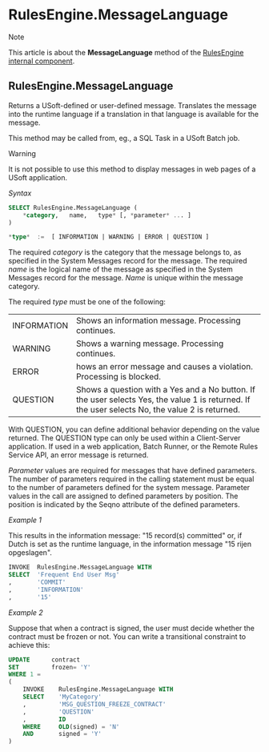 # RulesEngine.MessageLanguage



> [!NOTE]
> This article is about the **MessageLanguage** method of the [RulesEngine internal component](/docs/Extensions/RulesEngine%20internal%20component).

## **RulesEngine.MessageLanguage**

Returns a USoft-defined or user-defined message. Translates the message into the runtime language if a translation in that language is available for the message.

This method may be called from, eg., a SQL Task in a USoft Batch job.

> [!WARNING]
> It is not possible to use this method to display messages in web pages of a USoft application.

*Syntax*

```sql
SELECT RulesEngine.MessageLanguage (
    *category,   name,   type* [, *parameter* ... ]
)

*type*  :=  [ INFORMATION | WARNING | ERROR | QUESTION ]
```

The required *category* is the category that the message belongs to, as specified in the System Messages record for the message. The required *name* is the logical name of the message as specified in the System Messages record for the message. *Name* is unique within the message category.

The required *type* must be one of the following:

|        |        |
|--------|--------|
|INFORMATION|Shows an information message. Processing continues.|
|WARNING |Shows a warning message. Processing continues.|
|ERROR   |hows an error message and causes a violation. Processing is blocked.|
|QUESTION|Shows a question with a Yes and a No button. If the user selects Yes, the value 1 is returned. If the user selects No, the value 2 is returned.|



With QUESTION, you can define additional behavior depending on the value returned. The QUESTION type can only be used within a Client-Server application. If used in a web application, Batch Runner, or the Remote Rules Service API, an error message is returned.

*Parameter* values are required for messages that have defined parameters. The number of parameters required in the calling statement must be equal to the number of parameters defined for the system message. Parameter values in the call are assigned to defined parameters by position. The position is indicated by the Seqno attribute of the defined parameters.

*Example 1*

This results in the information message: "15 record(s) committed" or, if Dutch is set as the runtime language, in the information message "15 rijen opgeslagen".

```sql
INVOKE  RulesEngine.MessageLanguage WITH
SELECT  'Frequent End User Msg'
,       'COMMIT'
,       'INFORMATION'
,       '15'
```

*Example 2*

Suppose that when a contract is signed, the user must decide whether the contract must be frozen or not. You can write a transitional constraint to achieve this:

```sql
UPDATE      contract
SET         frozen= 'Y'
WHERE 1 =
(
    INVOKE    RulesEngine.MessageLanguage WITH
    SELECT    'MyCategory'
    ,         'MSG_QUESTION_FREEZE_CONTRACT'
    ,         'QUESTION'
    ,         ID
    WHERE     OLD(signed) = 'N'
    AND       signed = 'Y'
)
```

 